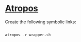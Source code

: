# [Atropos](https://hpc.nih.gov/apps/atropos.html)

Create the following symbolic links:
```

atropos -> wrapper.sh
```
